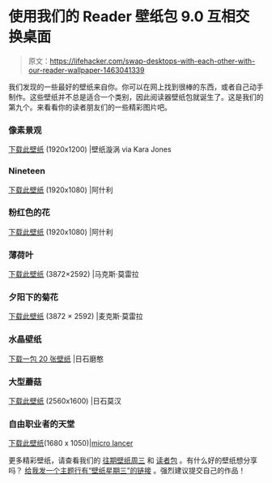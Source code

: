 # 使用我们的 Reader 壁纸包 9.0 互相交换桌面

> 原文：<https://lifehacker.com/swap-desktops-with-each-other-with-our-reader-wallpaper-1463041339>

我们发现的一些最好的壁纸来自你。你可以在网上找到很棒的东西，或者自己动手制作。这些壁纸并不总是适合一个类别，因此阅读器壁纸包就诞生了。这是我们的第九个。来看看你的读者朋友们的一些精彩图片吧。



### 像素景观

[下载此壁纸](http://www.wallpapervortex.com/wallpaper-27893_pixelated_pixel_landscape.html) (1920x1200) |壁纸漩涡 via Kara Jones

### Nineteen

[下载此壁纸](http://toasterdog.com/files/Ashley-19.jpg) (1920x1080) |阿什利

### 粉红色的花

[下载此壁纸](http://toasterdog.com/files/Ashley_Pink-Flower.jpg) (1920x1080) |阿什利

### 薄荷叶

[下载此壁纸](http://toasterdog.com/files/mint-leaves.jpg) (3872×2592) |马克斯·莫雷拉

### 夕阳下的菊花

[下载此壁纸](http://toasterdog.com/files/Chrysanthemums-in-the-sunset.jpg) (3872 × 2592) |麦克斯·莫雷拉

### 水晶壁纸

[下载一包 20 张壁纸](http://thezinx.com/2013/08/15/20-amazing-crystalized-wallpapers.html) |日石磨憨

### 大型蘑菇

[下载此壁纸](http://cl.ly/Quqp) (2560x1600) |日石莫汉

### 自由职业者的天堂

[下载此壁纸](http://toasterdog.com/files/wp-1680x1050.jpg)(1680 x 1050)|[micro lancer](http://microlancer.com)

更多精彩壁纸，请查看我们的 [往期壁纸周三](http://lifehacker.com/#!wallpaperwednesday) 和 [读者包](http://lifehacker.com/tag/wallpaper-wednesday-reader-pack) 。有什么好的壁纸想分享吗？ [给我发一个主题行有“壁纸星期三”的链接](mailto:adachis@lifehacker.com) 。强烈建议提交自己的作品！